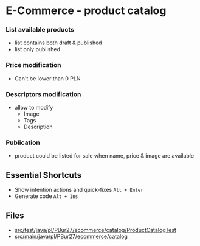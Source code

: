 # E-Commerce - product catalog 

### List available products 
- list contains both draft & published
- list only published

### Price modification
- Can't be lower than 0 PLN

### Descriptors modification
- allow to modify 
  * Image
  * Tags 
  * Description

### Publication
- product could be listed for sale when name, price & image are available


## Essential Shortcuts
* Show intention actions and quick-fixes ``Alt + Enter``
* Generate code ``Alt + Ins``

## Files
* [src/test/java/pl/PBur27/ecommerce/catalog/ProductCatalogTest](../src/test/java/pl/PBur27/ecommerce/catalog/ProductCatalogTest.java)
* [src/main/java/pl/PBur27/ecommerce/catalog](../src/test/java/pl/PBur27/ecommerce/catalog)
